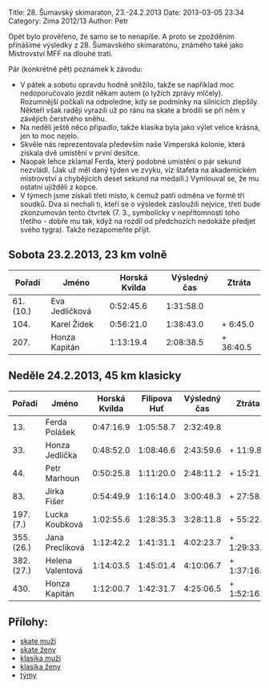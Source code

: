 Title: 28. Šumavský skimaraton, 23.-24.2.2013
Date: 2013-03-05 23:34
Category: Zima 2012/13
Author: Petr

Opět bylo prověřeno, že samo se to nenapíše. A proto se zpožděním přinášíme výsledky z 28. Šumavského skimaratónu, známého také jako Mistrovství MFF na dlouhé trati.

Pár (konkrétně pět) poznámek k závodu:

* V pátek a sobotu opravdu hodně sněžilo, takže se například moc nedoporučovalo jezdit někam autem (o lyžích zprávy mlčely). Rozumnější počkali na odpoledne, kdy se podmínky na silnicích zlepšily. Někteří však raději vyrazili už po ránu na skate a brodili se při něm v závějích čerstvého sněhu.
* Na neděli ještě něco připadlo, takže klasika byla jako výlet velice krásná, jen to moc nejelo.
* Skvěle nás reprezentovala především naše Vimperská kolonie, která získala dvě umístění v první desítce.
* Naopak lehce zklamal Ferda, který podobné umístění o pár sekund nezvládl. (Jak už měl daný týden ve zvyku, viz štafeta na akademickém mistrovství a chybějících deset sekund na medaili.) Vymlouval se, že mu ostatní ujížděli z kopce.
* V týmech jsme získali třetí místo, k čemuž patří odměna ve formě tří soudků. Dva si nechali ti, kteří se o výsledek zasloužili nejvíce, třetí bude zkonzumován tento čtvrtek (7. 3., symbolicky v nepřítomnosti toho třetího - dobře mu tak, když na rozdíl od předchozích nedokáže předjet svého tygra). Takže nezapomeňte přijít.

Sobota 23.2.2013, 23 km volně
-----------------------------

| Pořadí    | Jméno          | Horská Kvilda | Výsledný čas | Ztráta    |
|-----------|----------------|---------------|--------------|-----------|
| 61. (10.) | Eva Jedličková | 0:52:45.6     | 1:31:58.0    |           |
| 104.      | Karel Žídek    | 0:56:21.0     | 1:38:43.0    | + 6:45.0  |
| 207.      | Honza Kapitán  | 1:13:19.4     | 2:08:38.5    | + 36:40.5 |

Neděle 24.2.2013, 45 km klasicky
--------------------------------

| Pořadí     | Jméno            | Horská Kvilda | Filipova Huť | Výsledný čas | Ztráta      |
|------------|------------------|---------------|--------------|--------------|-------------|
| 13.        | Ferda Polášek    | 0:47:16.9     | 1:05:58.7    | 2:32:49.8    |             |
| 33.        | Honza Jedlička   | 0:48:52.0     | 1:08:46.6    | 2:43:59.6    | + 11:9.8    |
| 44.        | Petr Marhoun     | 0:50:25.8     | 1:11:20.0    | 2:48:11.2    | + 15:21.4   |
| 83.        | Jirka Fišer      | 0:54:49.9     | 1:16:14.0    | 3:00:48.3    | + 27:58.5   |
| 197. (7.)  | Lucka Koubková   | 1:02:55.6     | 1:28:35.3    | 3:28:11.8    | + 55:22.0   |
| 355. (26.) | Jana Preclíková  | 1:12:42.2     | 1:41:31.1    | 4:02:23.7    | + 1:29:33.9 |
| 382. (27.) | Helena Valentová | 1:14:03.5     | 1:45:01.4    | 4:10:06.7    | + 1:37:16.9 |
| 430.       | Honza Kapitán    | 1:12:00.7     | 1:42:31.7    | 4:25:06.5    | + 1:52:16.7 |

Přílohy:
--------

- [skate muži]({static}/static/zima-2012-13/vysl-201302223-sm-skate-m.pdf)
- [skate ženy]({static}/static/zima-2012-13/vysl-201302223-sm-skate-z.pdf)
- [klasika muži]({static}/static/zima-2012-13/vysl-201302224-sm-42km-m.pdf)
- [klasika ženy]({static}/static/zima-2012-13/vysl-201302224-sm-42km-z.pdf)
- [týmy]({static}/static/zima-2012-13/vysl-201302224-sm-42km-tymy.pdf)
